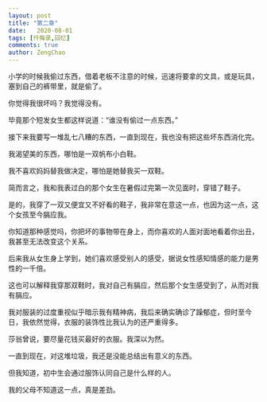 ```yaml
---
layout: post
title: "第二章"
date:   2020-08-01
tags: [忏悔录,回忆]
comments: true
author: ZengChao
---
```


小学的时候我偷过东西，借着老板不注意的时候，迅速将要拿的文具，或是玩具，塞到自己的裤带里，就是偷了。

你觉得我很坏吗？我觉得没有。

毕竟那个短发女生都这样说道：“谁没有偷过一点东西。”

接下来我要写一堆乱七八糟的东西，一直到现在，我也没有把这些坏东西消化完。

我渴望美的东西，哪怕是一双帆布小白鞋。

我不喜欢妈妈替我做决定，哪怕是她替我买一双鞋。

简而言之，我和我表过白的那个女生在暑假过完第一次见面时，穿错了鞋子。

是的，我穿了一双又便宜又不好看的鞋子，我非常在意这一点，也因为这一点，这个女孩至今膈应我。

你知道那种感觉吗，你把坏的事物带在身上，而你喜欢的人面对面地看着你出丑，我甚至无法改变这个关系。

后来我从女生身上学到，她们喜欢感受别人的感受，据说女性感知情感的能力是男性的一千倍。

这也可以解释我穿那双鞋时，我对自己有膈应，然后那个女生感受到了，从而对我有膈应。

我对服装的过度重视似乎暗示我有精神病，我后来确实确诊了躁郁症，但时至今日，我依然觉得，衣服的装饰性比我认为的还严重得多。

莎翁曾说，要尽量花钱买最好的衣服。我深以为然。

一直到现在，对这堆垃圾，我还是没能总结出有意义的东西。

但我知道，初中生会通过服饰认同自己是什么样的人。

我的父母不知道这一点，真是差劲。
